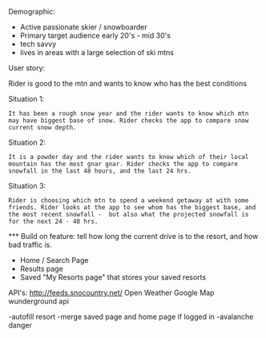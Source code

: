 Demographic:

- Active passionate skier / snowboarder
- Primary target audience early 20's - mid 30's
- tech savvy
- lives in areas with a large selection of ski mtns

User story:

Rider is good to the mtn and wants to know who has the best conditions

  Situation 1:

    It has been a rough snow year and the rider wants to know which mtn may have biggest base of snow. Rider checks the app to compare snow current snow depth.

  Situation 2:

    It is a powder day and the rider wants to know which of their local mountain has the most gnar gnar. Rider checks the app to compare snowfall in the last 48 hours, and the last 24 hrs.

  Situation 3:

    Rider is choosing which mtn to spend a weekend getaway at with some friends. Rider looks at the app to see whom has the biggest base, and the most recent snowfall -  but also what the projected snowfall is for the next 24 - 48 hrs.


*** Build on feature: tell how long the current drive is to the resort, and how bad traffic is.

- Home / Search Page
- Results page
- Saved "My Resorts page" that stores your saved resorts


API's:
http://feeds.snocountry.net/
Open Weather
Google Map
wunderground api


-autofill resort
-merge saved page and home page if logged in
-avalanche danger
